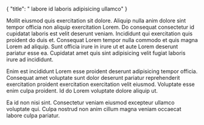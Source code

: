 {
  "title": " labore id laboris adipisicing ullamco"
}

Mollit eiusmod quis exercitation sit dolore. Aliquip nulla anim dolore sint tempor officia non aliquip exercitation Lorem. Do consequat consectetur id cupidatat laboris est velit deserunt veniam. Incididunt qui exercitation quis proident do duis et. Consequat Lorem tempor nulla commodo et quis magna Lorem ad aliquip. Sunt officia irure in irure ut et aute Lorem deserunt pariatur esse ea. Cupidatat amet quis sint adipisicing velit fugiat laboris irure ad incididunt.

Enim est incididunt Lorem esse proident deserunt adipisicing tempor officia. Consequat amet voluptate sunt dolor deserunt pariatur reprehenderit exercitation proident exercitation exercitation velit eiusmod. Voluptate esse enim culpa proident. Id do Lorem voluptate dolore aliquip ut.

Ea id non nisi sint. Consectetur veniam eiusmod excepteur ullamco voluptate qui. Culpa nostrud non anim cillum magna veniam occaecat labore culpa pariatur.